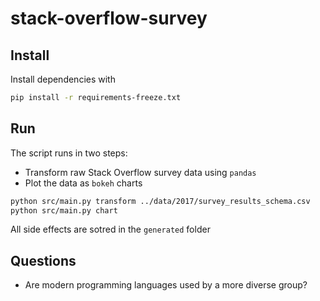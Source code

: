 # stack-overflow-survey

## Install

Install dependencies with

```bash
pip install -r requirements-freeze.txt
```

## Run

The script runs in two steps:
- Transform raw Stack Overflow survey data using `pandas`
- Plot the data as `bokeh` charts

```bash
python src/main.py transform ../data/2017/survey_results_schema.csv
python src/main.py chart
```

All side effects are sotred in the `generated` folder

## Questions

- Are modern programming languages used by a more diverse group?